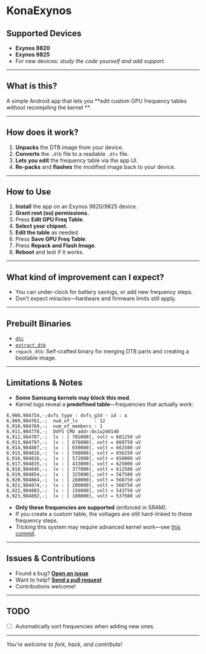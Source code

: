 # KonaExynos

## Supported Devices

- **Exynos 9820**
- **Exynos 9825**
- For new devices: _study the code yourself and add support_.

---

## What is this?

A simple Android app that lets you **edit custom GPU frequency tables without recompiling the kernel
**.

---

## How does it work?

1. **Unpacks** the DTB image from your device.
2. **Converts** the `.dtb` file to a readable `.dts` file.
3. **Lets you edit** the frequency table via the app UI.
4. **Re-packs** and **flashes** the modified image back to your device.

---

## How to Use

1. **Install** the app on an Exynos 9820/9825 device.
2. **Grant root (su) permissions.**
3. Press **Edit GPU Freq Table**.
4. **Select your chipset.**
5. **Edit the table** as needed.
6. Press **Save GPU Freq Table**.
7. Press **Repack and Flash Image**.
8. **Reboot** and test if it works.

---

## What kind of improvement can I expect?

- You can under-clock for battery savings, or add new frequency steps.
- Don’t expect miracles—hardware and firmware limits still apply.

---

## Prebuilt Binaries

- [`dtc`](https://github.com/xzr467706992/dtc-aosp/tree/standalone)
- [`extract_dtb`](https://github.com/PabloCastellano/extract-dtb)
- `repack_dtb`: Self-crafted binary for merging DTB parts and creating a bootable image.

---

## Limitations & Notes

- **Some Samsung kernels may block this mod**.
- Kernel logs reveal a **predefined table**—frequencies that actually work:

```
6,908,984754,-;dvfs_type : dvfs_g3d - id : a
6,909,984761,-;  num_of_lv      : 12
6,910,984769,-;  num_of_members : 1
6,911,984778,-;  DVFS CMU addr:0x1a240140
6,912,984787,-;  lv : [ 702000], volt = 681250 uV 
6,913,984797,-;  lv : [ 676000], volt = 668750 uV
6,914,984807,-;  lv : [ 650000], volt = 662500 uV
6,915,984816,-;  lv : [ 598000], volt = 656250 uV
6,916,984826,-;  lv : [ 572000], volt = 650000 uV
6,917,984835,-;  lv : [ 433000], volt = 625000 uV
6,918,984845,-;  lv : [ 377000], volt = 612500 uV
6,919,984854,-;  lv : [ 325000], volt = 587500 uV
6,920,984864,-;  lv : [ 260000], volt = 568750 uV 
6,921,984874,-;  lv : [ 200000], volt = 568750 uV
6,922,984883,-;  lv : [ 156000], volt = 543750 uV
6,923,984892,-;  lv : [ 100000], volt = 537500 uV
```

- **Only these frequencies are supported** (enforced in SRAM).
- If you create a custom table, the voltages are still hard-linked to these frequency steps.
- _Tricking_ this system may require advanced kernel
  work—see [this commit](https://github.com/Creeeeger/Galaxy_S10_5G_Kernel/commit/da293bfb95effcfcba1900a4a3fb15a95b471ef9#diff-830b66ed3916a0a50cb5b270b4a2b5d1ace91f93ccac5534b69c041558aba923).

---

## Issues & Contributions

- Found a bug? **[Open an issue](../../issues)**
- Want to help? **[Send a pull request](../../pulls)**
- Contributions welcome!

---

## TODO

- [ ] Automatically sort frequencies when adding new ones.

---

_You’re welcome to fork, hack, and contribute!_